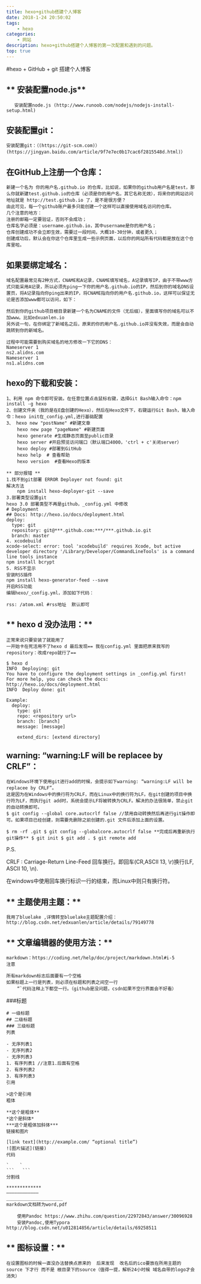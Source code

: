 ```yaml
---
title: hexo+github搭建个人博客
date: 2018-1-24 20:50:02
tags: 
    - hexo
categories:
    - 网站
description: hexo+github搭建个人博客的第一次配置和遇到的问题。
top: true
---
```



#hexo +  GitHub + git 搭建个人博客
## ** 安装配置node.js**

	   安装配置node.js (http://www.runoob.com/nodejs/nodejs-install-setup.html)

## **安装配置git：**

	安装配置git：（(https://git-scm.com)）(https://jingyan.baidu.com/article/9f7e7ec0b17cac6f2815548d.html)）

## **在GitHub上注册一个仓库：**

    新建一个名为 你的用户名.github.io 的仓库，比如说，如果你的github用户名是test，那么你就新建test.github.io的仓库（必须是你的用户名，其它名称无效），将来你的网站访问地址就是 http://test.github.io 了，是不是很方便？
    由此可见，每一个github账户最多只能创建一个这样可以直接使用域名访问的仓库。
    几个注意的地方：
    注册的邮箱一定要验证，否则不会成功；
    仓库名字必须是：username.github.io，其中username是你的用户名；
    仓库创建成功不会立即生效，需要过一段时间，大概10-30分钟，或者更久；
    创建成功后，默认会在你这个仓库里生成一些示例页面，以后你的网站所有代码都是放在这个仓库里啦。

##   **如果要绑定域名：**
    
    域名配置最常见有2种方式，CNAME和A记录，CNAME填写域名，A记录填写IP，由于不带www方式只能采用A记录，所以必须先ping一下你的用户名.github.io的IP，然后到你的域名DNS设置页，将A记录指向你ping出来的IP，将CNAME指向你的用户名.github.io，这样可以保证无论是否添加www都可以访问，如下：

    然后到你的github项目根目录新建一个名为CNAME的文件（无后缀），里面填写你的域名可以不加www。比如edxuanlen.io
    另外说一句，在你绑定了新域名之后，原来的你的用户名.github.io并没有失效，而是会自动跳转到你的新域名。

    过程中可能需要到购买域名的地方修改一下它的DNS：
    Nameserver 1
    ns2.alidns.com
    Nameserver 1
    ns1.alidns.com
## **hexo的下载和安装：**
	1、利用 npm 命令即可安装。在任意位置点击鼠标右键，选择Git Bash输入命令：npm install -g hexo
	2、创建文件夹（我的是在E盘创建的Hexo），然后在Hexo文件下，右键运行Git Bash，输入命令：hexo init在_config.yml,进行基础配置
	3、 hexo new "postName" #新建文章
		hexo new page "pageName" #新建页面
		hexo generate #生成静态页面至public目录
		hexo server #开启预览访问端口（默认端口4000，'ctrl + c'关闭server）
		hexo deploy #部署到GitHub
		hexo help  # 查看帮助
		hexo version  #查看Hexo的版本

	** 部分报错 **
	1.找不到git部署 ERROR Deployer not found: git
	解决方法
		npm install hexo-deployer-git --save
	3.部署类型设置git
	hexo 3.0 部署类型不再是github，_config.yml 中修改
	# Deployment
	## Docs: http://hexo.io/docs/deployment.html
	deploy:
	  type: git
	  repository: git@***.github.com:***/***.github.io.git
	  branch: master
	4. xcodebuild
	xcode-select: error: tool 'xcodebuild' requires Xcode, but active developer directory '/Library/Developer/CommandLineTools' is a command line tools instance
	npm install bcrypt
	5. RSS不显示
	安装RSS插件
	npm install hexo-generator-feed --save
	开启RSS功能
	编辑hexo/_config.yml，添加如下代码：
		
```
rss: /atom.xml #rss地址  默认即可
```

## ** hexo d 没办法用：**


	正常来说只要安装了就能用了
    一开始卡在死活用不了hexo d 最后发现== 我在config.yml 里面把原来我写的repository：改成repo就行了==


```Git
$ hexo d
INFO  Deploying: git
You have to configure the deployment settings in _config.yml first!
For more help, you can check the docs: http://hexo.io/docs/deployment.html
INFO  Deploy done: git

Example:
  deploy:
    type: git
    repo: <repository url>
    branch: [branch]
    message: [message]

    extend_dirs: [extend directory]

```


##  warning: “warning:LF will be replacee by CRLF”：

	在Windows环境下使用git进行add的时候，会提示如下warning: “warning:LF will be replacee by CRLF”。
	这是因为在Windows中的换行符为CRLF，而在Linux中的换行符为LF。在git创建的项目中换行符为LF，而执行git add时，系统会提示LF将被转换为CRLF。解决的办法很简单，禁止git的自动转换即可。
	$ git config --global core.autocrlf false //禁用自动转换然后再进行git操作即可。如果项目已经创建，则需要先删除之前创建的.git 文件后添加上面的设置。

`$ rm -rf .git
$ git config --globalcore.autocrlf false
**完成后再重新执行git操作**
$ git init
$ git add .
$ git remote add `

P.S.

CRLF : Carriage-Return Line-Feed 回车换行。即回车(CR,ASCII 13, \r)换行(LF, ASCII 10, \n).

在windows中使用回车换行标识一行的结束，而Linux中则只有换行符。

## ** 主题使用主题：**
	我用了bluelake ,详情转至bluelake主题配置介绍：http://blog.csdn.net/edxuanlen/article/details/79149778
## ** 文章编辑器的使用方法：**
	markdown：https://coding.net/help/doc/project/markdown.html#i-5
	注意

    所有markdown标志后面要有一个空格
    如果标题上一行是列表，则必须在标题和列表之间空一行
        “`代码注释上下都空一行。（github是没问题，csdn如果不空行界面会不好看）
        
###标题

	# 一级标题
	## 二级标题
	### 三级标题
	列表
	
	- 无序列表1
	- 无序列表2
	- 无序列表3
	1. 有序列表1 //注意1.后面有空格
	2. 有序列表2
	3. 有序列表3
	引用
	
	>这个是引用
	粗体
	
	**这个是粗体**
	*这个是斜体*
	***这个是粗体加斜体***
	链接和图片
	
	[link text](http://example.com/ “optional title”)
	![图片描述](链接)
	代码
	
	`    `
	```   ```
	分割线
	
	*************
	————————————
	_____________________
	markdown文档转为word,pdf
	
	    使用Pandoc https://www.zhihu.com/question/22972843/answer/30096928
	    安装Pandoc,使用Typora http://blog.csdn.net/u012814856/article/details/69258511

## ** 图标设置：**
	在设置图标的时候一直没办法替换点原来的  后来发现  改名后的ico要放在所用主题的 source 下才行 而不是 根目录下的source（值得一提，解析24小时候 域名自带的logo才会消失）